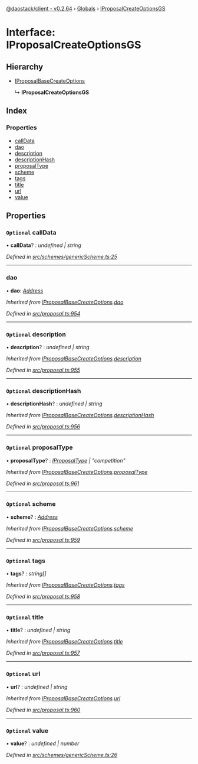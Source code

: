 [@daostack/client - v0.2.64](../README.md) › [Globals](../globals.md) › [IProposalCreateOptionsGS](iproposalcreateoptionsgs.md)

# Interface: IProposalCreateOptionsGS

## Hierarchy

* [IProposalBaseCreateOptions](iproposalbasecreateoptions.md)

  ↳ **IProposalCreateOptionsGS**

## Index

### Properties

* [callData](iproposalcreateoptionsgs.md#optional-calldata)
* [dao](iproposalcreateoptionsgs.md#dao)
* [description](iproposalcreateoptionsgs.md#optional-description)
* [descriptionHash](iproposalcreateoptionsgs.md#optional-descriptionhash)
* [proposalType](iproposalcreateoptionsgs.md#optional-proposaltype)
* [scheme](iproposalcreateoptionsgs.md#optional-scheme)
* [tags](iproposalcreateoptionsgs.md#optional-tags)
* [title](iproposalcreateoptionsgs.md#optional-title)
* [url](iproposalcreateoptionsgs.md#optional-url)
* [value](iproposalcreateoptionsgs.md#optional-value)

## Properties

### `Optional` callData

• **callData**? : *undefined | string*

*Defined in [src/schemes/genericScheme.ts:25](https://github.com/daostack/client/blob/9d69996/src/schemes/genericScheme.ts#L25)*

___

###  dao

• **dao**: *[Address](../globals.md#address)*

*Inherited from [IProposalBaseCreateOptions](iproposalbasecreateoptions.md).[dao](iproposalbasecreateoptions.md#dao)*

*Defined in [src/proposal.ts:954](https://github.com/daostack/client/blob/9d69996/src/proposal.ts#L954)*

___

### `Optional` description

• **description**? : *undefined | string*

*Inherited from [IProposalBaseCreateOptions](iproposalbasecreateoptions.md).[description](iproposalbasecreateoptions.md#optional-description)*

*Defined in [src/proposal.ts:955](https://github.com/daostack/client/blob/9d69996/src/proposal.ts#L955)*

___

### `Optional` descriptionHash

• **descriptionHash**? : *undefined | string*

*Inherited from [IProposalBaseCreateOptions](iproposalbasecreateoptions.md).[descriptionHash](iproposalbasecreateoptions.md#optional-descriptionhash)*

*Defined in [src/proposal.ts:956](https://github.com/daostack/client/blob/9d69996/src/proposal.ts#L956)*

___

### `Optional` proposalType

• **proposalType**? : *[IProposalType](../globals.md#const-iproposaltype) | "competition"*

*Inherited from [IProposalBaseCreateOptions](iproposalbasecreateoptions.md).[proposalType](iproposalbasecreateoptions.md#optional-proposaltype)*

*Defined in [src/proposal.ts:961](https://github.com/daostack/client/blob/9d69996/src/proposal.ts#L961)*

___

### `Optional` scheme

• **scheme**? : *[Address](../globals.md#address)*

*Inherited from [IProposalBaseCreateOptions](iproposalbasecreateoptions.md).[scheme](iproposalbasecreateoptions.md#optional-scheme)*

*Defined in [src/proposal.ts:959](https://github.com/daostack/client/blob/9d69996/src/proposal.ts#L959)*

___

### `Optional` tags

• **tags**? : *string[]*

*Inherited from [IProposalBaseCreateOptions](iproposalbasecreateoptions.md).[tags](iproposalbasecreateoptions.md#optional-tags)*

*Defined in [src/proposal.ts:958](https://github.com/daostack/client/blob/9d69996/src/proposal.ts#L958)*

___

### `Optional` title

• **title**? : *undefined | string*

*Inherited from [IProposalBaseCreateOptions](iproposalbasecreateoptions.md).[title](iproposalbasecreateoptions.md#optional-title)*

*Defined in [src/proposal.ts:957](https://github.com/daostack/client/blob/9d69996/src/proposal.ts#L957)*

___

### `Optional` url

• **url**? : *undefined | string*

*Inherited from [IProposalBaseCreateOptions](iproposalbasecreateoptions.md).[url](iproposalbasecreateoptions.md#optional-url)*

*Defined in [src/proposal.ts:960](https://github.com/daostack/client/blob/9d69996/src/proposal.ts#L960)*

___

### `Optional` value

• **value**? : *undefined | number*

*Defined in [src/schemes/genericScheme.ts:26](https://github.com/daostack/client/blob/9d69996/src/schemes/genericScheme.ts#L26)*
